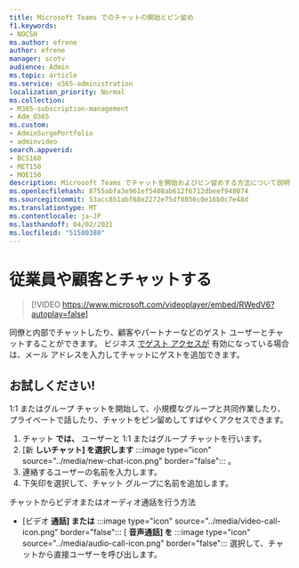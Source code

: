 ```yaml
---
title: Microsoft Teams でのチャットの開始とピン留め
f1.keywords:
- NOCSH
ms.author: efrene
author: efrene
manager: scotv
audience: Admin
ms.topic: article
ms.service: o365-administration
localization_priority: Normal
ms.collection:
- M365-subscription-management
- Adm_O365
ms.custom:
- AdminSurgePortfolio
- adminvideo
search.appverid:
- BCS160
- MET150
- MOE150
description: Microsoft Teams でチャットを開始およびピン留めする方法について説明します。
ms.openlocfilehash: 8755abfa3e961ef5408ab612f6712dbeef948074
ms.sourcegitcommit: 53acc851abf68e2272e75df0856c0e16b0c7e48d
ms.translationtype: MT
ms.contentlocale: ja-JP
ms.lasthandoff: 04/02/2021
ms.locfileid: "51580380"
---
```

# <a name="chat-with-employees-and-customers"></a>従業員や顧客とチャットする

> [!VIDEO https://www.microsoft.com/videoplayer/embed/RWedV6?autoplay=false]

同僚と内部でチャットしたり、顧客やパートナーなどのゲスト ユーザーとチャットすることができます。 ビジネス [でゲスト アクセスが](/microsoftteams/set-up-guests) 有効になっている場合は、メール アドレスを入力してチャットにゲストを追加できます。

## <a name="try-it"></a>お試しください!

1:1 またはグループ チャットを開始して、小規模なグループと共同作業したり、プライベートで話したり、チャットをピン留めしてすばやくアクセスできます。

1. チャット  **では、** ユーザーと 1:1 またはグループ チャットを行います。
2. [新 **しいチャット] を選択します** :::image type="icon" source="../media/new-chat-icon.png" border="false"::: 。  
3. 連絡するユーザーの名前を入力します。
4. 下矢印を選択して、チャット グループに名前を追加します。

チャットからビデオまたはオーディオ通話を行う方法

- [ビデオ  **通話] または** :::image type="icon" source="../media/video-call-icon.png" border="false"::: [ **音声通話] を** :::image type="icon" source="../media/audio-call-icon.png" border="false"::: 選択して、チャットから直接ユーザーを呼び出します。